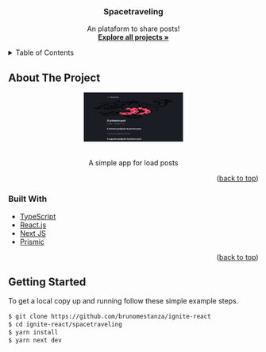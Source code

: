 <div id="top"></div>

<br />
<div align="center">
  <h3 align="center">Spacetraveling</h3>

  <p align="center">
    An plataform to share posts!
    <br />
    <a href="https://github.com/brunomestanza/ignite-react"><strong>Explore all projects »</strong></a>
  </p>
</div>

<details>
  <summary>Table of Contents</summary>
  <ol>
    <li>
      <a href="#about-the-project">About The Project</a>
      <ul>
        <li><a href="#built-with">Built With</a></li>
      </ul>
    </li>
    <li><a href="#getting-started">Getting Started</a></li>
  </ol>
</details>

## About The Project
<div align="center">
  <img src="assets/project-screenshot.png" alt="Spacetraveling Screen Shot" width="200"/>
</div>
<br/>
<p align="center">A simple app for load posts<p>
<p align="right">(<a href="#top">back to top</a>)</p>

### Built With

* [TypeScript](https://www.typescriptlang.org/)
* [React.js](https://reactjs.org/)
* [Next JS](https://nextjs.org/)
* [Prismic](https://prismic.io/)

<p align="right">(<a href="#top">back to top</a>)</p>

## Getting Started

To get a local copy up and running follow these simple example steps.

```
$ git clone https://github.com/brunomestanza/ignite-react
$ cd ignite-react/spacetraveling
$ yarn install
$ yarn next dev
```
